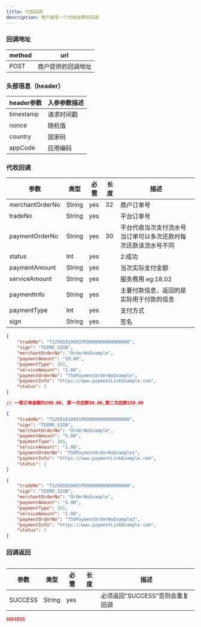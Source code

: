 ```yaml
---
title: 代收回调
description: 商户接受一个代收结果的回调
---
```


### 回调地址

| method | url                |
| ------ | ------------------ |
| POST   | 商户提供的回调地址 |

### 头部信息（header）

| header参数 | 入参参数描述 |
|----------|--------|
| timestamp | 请求时间戳  |
| nonce    | 随机值    |
| country  | 国家码    |
| appCode  | 应用编码   |

### 代收回调

| 参数       | 类型   | 必需 | 长度  | 描述                               |
| ---------- | ------ | ---- |-----|----------------------------------|
| merchantOrderNo | String | yes  | 32  | 商户订单号                            |
| tradeNo    | String | yes  |     | 平台订单号                            |
| paymentOrderNo | String | yes  | 30  | 平台代收当次支付流水号 当订单可以多次还款时每次还款该流水号不同 |
| status     | Int | yes  |     | 2:成功                    |
| paymentAmount     | String | yes   |     | 当次实际支付金额                         |
| serviceAmount   | String | yes   |     | 服务费用  eg:18.02 |
| paymentInfo     | String | yes   |     | 主要付款信息，返回的是实际用于付款的信息           |
| paymentType     | Int | yes   |     | 支付方式           |
| sign       | String | yes  |     | 签名                               |

```json title=单次回调示例
{
    "tradeNo": "TS2501010001PE0000000000000000",
    "sign": "TEEMO_SIGN",
    "merchantOrderNo": "OrderNoExample",
    "paymentAmount": "10.00",
    "paymentType": 101,
    "serviceAmount": "2.00",
    "paymentOrderNo": "TSOPaymentOrderNoExample",
    "paymentInfo": "https://www.paymentLinkExample.com",
    "status": 2
}
```

```json title=多次还款回调示例
// 一笔订单金额为200.00, 第一次还款50.00,第二次还款150.00

{
    "tradeNo": "TS2501010001PE0000000000000000",
    "sign": "TEEMO_SIGN",
    "merchantOrderNo": "OrderNoExample",
    "paymentAmount": "5.00",
    "paymentType": 101,
    "serviceAmount": "1.00",
    "paymentOrderNo": "TSOPaymentOrderNoExample1",
    "paymentInfo": "https://www.paymentLinkExample.com",
    "status": 2
}

{
    "tradeNo": "TS2501010001PE0000000000000000",
    "sign": "TEEMO_SIGN",
    "merchantOrderNo": "OrderNoExample",
    "paymentAmount": "5.00",
    "paymentType": 101,
    "serviceAmount": "1.00",
    "paymentOrderNo": "TSOPaymentOrderNoExample2",
    "paymentInfo": "https://www.paymentLinkExample.com",
    "status": 2
}
```
### 回调返回

<Table
thead={["字段", "类型", "必需", "描述"]}
tbody={[["SUCCESS", "String", "yes", '必须返回"SUCCESS"否则会重复回调']]}
/>

| 参数    | 类型   | 必需 | 长度 | 描述                            |
| ------- | ------ | ---- | ---- | ------------------------------- |
| SUCCESS | String | yes  |      | 必须返回"SUCCESS"否则会重复回调 |

```json title=回调示例
SUCCESS
```
